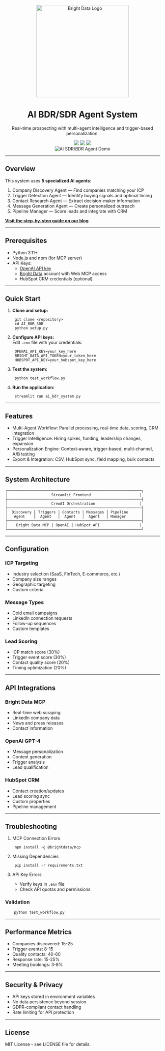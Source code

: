 <div align="center">
  <a href="https://brightdata.com/">
    <img src="https://mintlify.s3.us-west-1.amazonaws.com/brightdata/logo/light.svg" width="300" alt="Bright Data Logo">
  </a>

# AI BDR/SDR Agent System

Real-time prospecting with multi-agent intelligence and trigger-based personalization.

<img src="https://img.shields.io/badge/python-3.11+-blue" />
<img src="https://img.shields.io/badge/OpenAI-API-blueviolet" />
<img src="https://img.shields.io/badge/License-MIT-blue" />
</div>

<div align="center">
<img src="https://media.brightdata.com/2025/09/AI-SDR-Agent-demo.gif" alt="AI SDR/BDR Agent Demo">
</div>

---

## Overview

This system uses **5 specialized AI agents**:
  1. Company Discovery Agent — Find companies matching your ICP
  2. Trigger Detection Agent — Identify buying signals and optimal timing
  3. Contact Research Agent — Extract decision-maker information
  4. Message Generation Agent — Create personalized outreach
  5. Pipeline Manager — Score leads and integrate with CRM

[**Visit the step-by-step guide on our blog**](https://brightdata.com/blog/ai/ai-sdr-agent-with-web-mcp)

---

## Prerequisites

- Python 3.11+
- Node.js and npm (for MCP server)
- API Keys:
    - [OpenAI API key](https://platform.openai.com/api-keys)
    - [Bright Data](https://brightdata.com/) account with Web MCP access
    - HubSpot CRM credentials (optional)

---

## Quick Start

1. **Clone and setup:**

        git clone <repository>
        cd AI_BDR_SDR
        python setup.py

2. **Configure API keys:**  
   Edit `.env` file with your credentials:

        OPENAI_API_KEY=your_key_here
        BRIGHT_DATA_API_TOKEN=your_token_here
        HUBSPOT_API_KEY=your_hubspot_key_here

3. **Test the system:**

        python test_workflow.py

4. **Run the application:**

        streamlit run ai_bdr_system.py

---

## Features

- Multi-Agent Workflow: Parallel processing, real-time data, scoring, CRM integration
- Trigger Intelligence: Hiring spikes, funding, leadership changes, expansion
- Personalization Engine: Context-aware, trigger-based, multi-channel, A/B testing
- Export & Integration: CSV, HubSpot sync, field mapping, bulk contacts

---

## System Architecture

    ┌─────────────────────────────────────────────────────────────┐
    │                    Streamlit Frontend                      │
    ├─────────────────────────────────────────────────────────────┤
    │                    CrewAI Orchestration                    │
    ├─────────────────────────────────────────────────────────────┤
    │  Discovery │ Triggers │ Contacts │ Messages │ Pipeline      │
    │   Agent    │  Agent   │  Agent   │  Agent   │ Manager       │
    ├─────────────────────────────────────────────────────────────┤
    │    Bright Data MCP │ OpenAI │ HubSpot API                  │
    └─────────────────────────────────────────────────────────────┘

---

## Configuration

### ICP Targeting
  - Industry selection (SaaS, FinTech, E-commerce, etc.)
  - Company size ranges
  - Geographic targeting
  - Custom criteria

### Message Types
  - Cold email campaigns
  - LinkedIn connection requests
  - Follow-up sequences
  - Custom templates

### Lead Scoring
  - ICP match score (30%)
  - Trigger event score (30%)
  - Contact quality score (20%)
  - Timing optimization (20%)

---

## API Integrations

### Bright Data MCP
  - Real-time web scraping
  - LinkedIn company data
  - News and press releases
  - Contact information

### OpenAI GPT-4
  - Message personalization
  - Content generation
  - Trigger analysis
  - Lead qualification

### HubSpot CRM
  - Contact creation/updates
  - Lead scoring sync
  - Custom properties
  - Pipeline management

---

## Troubleshooting

1. MCP Connection Errors

        npm install -g @brightdata/mcp

2. Missing Dependencies

        pip install -r requirements.txt

3. API Key Errors

    - Verify keys in `.env` file
    - Check API quotas and permissions

### Validation

        python test_workflow.py

---

## Performance Metrics

- Companies discovered: 15-25
- Trigger events: 8-15
- Quality contacts: 40-60
- Response rate: 15-25%
- Meeting bookings: 3-8%

---

## Security & Privacy

- API keys stored in environment variables
- No data persistence beyond session
- GDPR-compliant contact handling
- Rate limiting for API protection

---

## License

MIT License - see LICENSE file for details.
